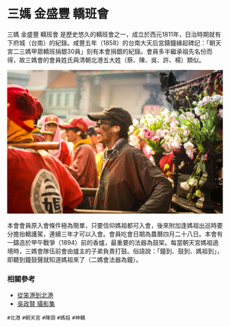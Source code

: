 # 三媽 金盛豐 轎班會

三媽 金盛豐 轎班會 是歷史悠久的轎班會之一，成立於西元1811年，日治時期就有下府城（台南）的紀錄。咸豐五年（1858）的台南大天后宮鑄鐘緣起碑記：「朝天宮二三媽甲眾轎班捐銀30員」刻有本會捐銀的紀錄。會員多半繼承祖先名份而得，故三媽會的會員姓氏與清朝北港五大姓（蔡、陳、吳、許、楊）類似。

![2013年 三媽 金盛豐 轎班會 入廟（吳政賢 攝）](img/001.jpg)

本會會員原入會條件極為簡單，只要信仰媽祖都可入會，後來附加逢媽祖出巡時要分擔抬轎護駕，連續三年才可以入會。會員吃會日期為農曆四月二十八日。本會有一鑄造於甲午戰爭（1894）前的香爐，最重要的法器為鼓架。每當朝天宮媽祖遶境時，三媽會隊伍前會由爐主的子弟負責打鼓。俗語說：「鐘到、鼓到、媽祖到」，即聽到鐘鼓聲就知道媽祖來了（二媽會法器為鐘）。

### 相關參考
* [從笨港到北港](http://www.cuy.ylc.edu.tw/~cuy14/eBook/ch3-4.htm)
* [吳政賢 攝影集](https://www.facebook.com/comdan66)

`#北港` `#朝天宮` `#陣頭` `#媽祖` `#神轎`
